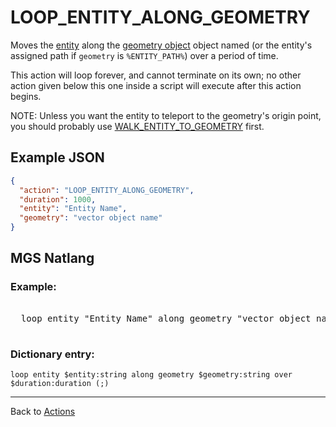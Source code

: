 # LOOP_ENTITY_ALONG_GEOMETRY

Moves the [entity](entities) along the [geometry object](maps/vector_objects) object named (or the entity's assigned path if `geometry` is `%ENTITY_PATH%`) over a period of time.

This action will loop forever, and cannot terminate on its own; no other action given below this one inside a script will execute after this action begins.

NOTE: Unless you want the entity to teleport to the geometry's origin point, you should probably use [WALK_ENTITY_TO_GEOMETRY](actions/WALK_ENTITY_TO_GEOMETRY) first.

## Example JSON

```json
{
  "action": "LOOP_ENTITY_ALONG_GEOMETRY",
  "duration": 1000,
  "entity": "Entity Name",
  "geometry": "vector object name"
}
```

## MGS Natlang

### Example:

<pre class="HyperMD-codeblock mgs">

  <span class="verb">loop</span> <span class="sigil">entity</span> <span class="string">"Entity Name"</span> <span class="">along</span> <span class="sigil">geometry</span> <span class="string">"vector object name"</span> <span class="">over</span> <span class="number">1000ms</span><span class="terminator">;</span>

</pre>

### Dictionary entry:

```
loop entity $entity:string along geometry $geometry:string over $duration:duration (;)
```

---

Back to [Actions](actions)
